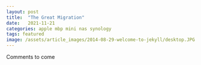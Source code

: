 ```yaml
---
layout: post
title:  "The Great Migration"
date:   2021-11-21
categories: apple mbp mini nas synology
tags: featured
image: /assets/article_images/2014-08-29-welcome-to-jekyll/desktop.JPG
---
```


Comments to come

